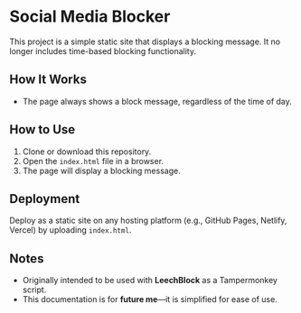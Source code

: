 # Social Media Blocker

This project is a simple static site that displays a blocking message. It no longer includes time-based blocking functionality.

## How It Works
- The page always shows a block message, regardless of the time of day.

## How to Use
1. Clone or download this repository.
2. Open the `index.html` file in a browser.
3. The page will display a blocking message.

## Deployment
Deploy as a static site on any hosting platform (e.g., GitHub Pages, Netlify, Vercel) by uploading `index.html`.

## Notes
- Originally intended to be used with **LeechBlock** as a Tampermonkey script.
- This documentation is for **future me**—it is simplified for ease of use.
